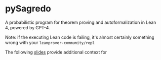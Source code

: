 # pySagredo

A probabilistic program for theorem proving and autoformalization in Lean 4, powered by GPT-4.

Note: if the executing Lean code is failing, it's almost certainly something wrong with your `leanprover-community/repl`

The following [slides](https://github.com/zhangir-azerbayev/math-lm/blob/cmu_talk/talk/main.pdf) provide additional context for
